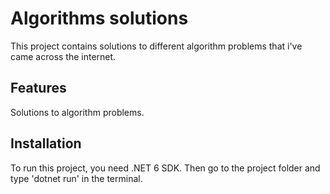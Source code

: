 # Algorithms solutions

This project contains solutions to different algorithm problems that i've came across the internet.

## Features
Solutions to algorithm problems.

## Installation

To run this project, you need .NET 6 SDK. Then go to the project folder and type 'dotnet run' in the terminal.
